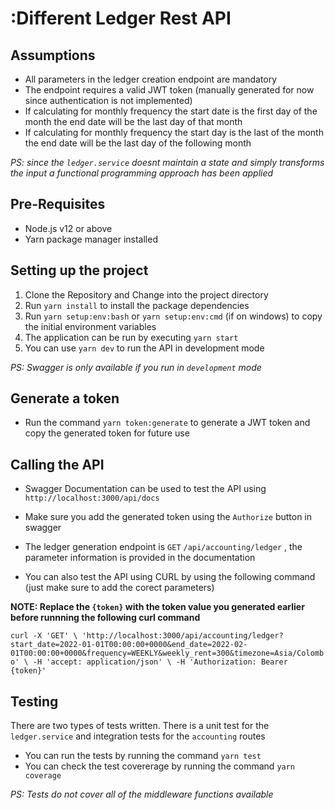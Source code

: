 # :Different Ledger Rest API

## Assumptions
- All parameters in the ledger creation endpoint are mandatory
- The endpoint requires a valid JWT token (manually generated for now since authentication is not implemented)
- If calculating for monthly frequency the start date is the first day of the month the end date will be the last day of that month
- If calculating for monthly frequency the start day is the last of the month the end date will be the last day of the following month

_PS: since the `ledger.service` doesnt maintain a state and simply transforms the input a functional programming approach has been applied_

## Pre-Requisites

- Node.js v12 or above
- Yarn package manager installed

## Setting up the project

1. Clone the Repository and Change into the project directory
2. Run `yarn install` to install the package dependencies 
3. Run `yarn setup:env:bash` or `yarn setup:env:cmd` (if on windows) to copy the initial environment variables
4. The application can be run by executing `yarn start`
5. You can use `yarn dev` to run the API in development mode

_PS: Swagger is only available if you run in `development` mode_


## Generate a token

- Run the command `yarn token:generate` to generate a JWT token and copy the generated token for future use
## Calling the API

- Swagger Documentation can be used to test the API using `http://localhost:3000/api/docs` 
- Make sure you add the generated token using the `Authorize` button in swagger
- The ledger generation endpoint is `GET` `/api/accounting/ledger` , the parameter information is provided in the documentation

- You can also test the API using CURL by using the following command (just make sure to add the corect parameters)

**NOTE: Replace the `{token}` with the token value you generated earlier before runnning the following curl command**

```curl -X 'GET' \ 'http://localhost:3000/api/accounting/ledger?start_date=2022-01-01T00:00:00+0000&end_date=2022-02-01T00:00:00+0000&frequency=WEEKLY&weekly_rent=300&timezone=Asia/Colombo' \ -H 'accept: application/json' \ -H 'Authorization: Bearer {token}'```

## Testing

There are two types of tests written. There is a unit test for the `ledger.service` and integration tests for the `accounting` routes

- You can run the tests by running the command `yarn test`
- You can check the test covererage by running the command `yarn coverage`

_PS: Tests do not cover all of the middleware functions available_